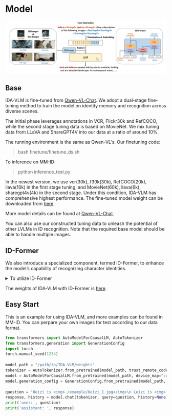 # Model

<img src="../fig/idavlm.png">

## Base

IDA-VLM is fine-tuned from [Qwen-VL-Chat](https://github.com/QwenLM/Qwen-VL). We adopt a dual-stage fine-tuning method to train the model on identity memory and recognition across diverse scenes.

The initial phase leverages annotations in VCR, Flickr30k and RefCOCO, while the second stage tuning data is based on MovieNet. We mix tuning data from LLaVA and ShareGPT4V into our data at a ratio of around 10%.

The running environment is the same as Qwen-VL's. Our finetuning code:

> bash finetune/finetune_ds.sh

To inference on MM-ID:

> python inference_test.py

In the newest version, we use vcr(30k), f30k(30k), RefCOCO(20k), llava(10k) in the first stage tuning, and MovieNet(60k), llava(6k), sharegpt4v(4k) in the second stage. Under this condition, IDA-VLM has comprehensive highest performance. The fine-tuned model weight can be downloaded from [here](https://huggingface.co/jiyatai/IDA-VLM/tree/main/weights/model-base).

More model details can be found at [Qwen-VL-Chat](https://github.com/QwenLM/Qwen-VL).

You can also use our constructed tuning data to unleash the potential of other LVLMs in ID recognition. Note that the required base model should be able to handle multiple images.

## ID-Former

We also introduce a specialized component, termed ID-Former, to enhance the model’s capability of recognizing character identities.

<details>
  <summary>To utilize ID-Former</summary>

ID-Former's architecture can be seen in Line 153 of visual.py in model folder. After you download the model weight, the same files can be found in weight folder.

Note that if you want to train with ID-Former, you need open 'use_llava', which will use two dataloader, one is for ID reference tuning data and the other one is for llava, sharegpt4v training data.

To load two dataloaders, you need replace trainer.py in your transformers lib.

</details>

The weights of IDA-VLM with ID-Former is [here](https://huggingface.co/jiyatai/IDA-VLM/tree/main/weights/model-idf).

## Easy Start

This is an example for using IDA-VLM, and more examples can be found in MM-ID. You can perpare your own images for test according to our data format.

```python
from transformers import AutoModelForCausalLM, AutoTokenizer
from transformers.generation import GenerationConfig
import torch
torch.manual_seed(1234)

model_path = "/path/to/IDA-VLM/weights"
tokenizer = AutoTokenizer.from_pretrained(model_path, trust_remote_code=True)
model = AutoModelForCausalLM.from_pretrained(model_path, device_map="cuda", trust_remote_code=True).eval()
model.generation_config = GenerationConfig.from_pretrained(model_path, trust_remote_code=True)

question = "Heizi is <img>./example/Heizi_1.jpg</img>\n Leizi is <img>./example/Leizi_2.jpg</img>\n Chuchun is <img>./example/Chuchun_1.jpg</img>\n In the image: <img>./example/Chaopao_23</img>\n What is Chuchun doing?"
response, history = model.chat(tokenizer, query=question, history=None)
print('user:', question)
print('assistant: ', response)
```



